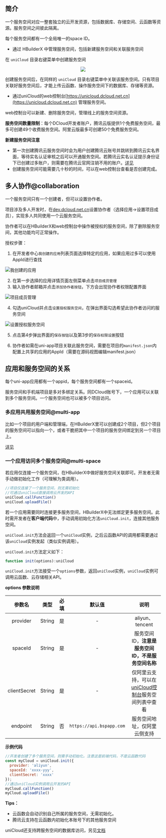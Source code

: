 ## 简介

一个服务空间对应一整套独立的云开发资源，包括数据库、存储空间、云函数等资源。服务空间之间彼此隔离。

每个服务空间都有一个全局唯一的space ID。

- 通过 HBuilderX 中管理服务空间，包括新建服务空间和关联服务空间

在 `uniCloud` 目录右键菜单中创建服务空间

<div align=center>
  <img style="max-width:750px;" src="https://bjetxgzv.cdn.bspapp.com/VKCEYUGU-dc-site/b16f9740-4c05-11eb-8a36-ebb87efcf8c0.jpg"/>
</div>

创建服务空间后，在同样的 `uniCloud` 目录右键菜单中关联该服务空间。只有项目关联好服务空间后，才能上传云函数、操作服务空间下的数据库、存储等资源。

- 通过uniCloud的web控制台[https://unicloud.dcloud.net.cn](https://unicloud.dcloud.net.cn) 管理服务空间。

web控制台可以新建、删除服务空间，管理线上的服务空间资源。

**服务空间数量限制**：每个DCloud开发者账户，腾讯云版提供1个免费服务空间，最多可创建49个收费服务空间。阿里云版最多可创建50个免费服务空间。

**新建服务空间注意**

- 第一次创建腾讯云服务空间时会为用户创建腾讯云账号并跳转到腾讯云实名界面，等待实名认证审核之后可以开通服务空间。若腾讯云实名认证提示身份证下已创建过多账户，则需要在腾讯云官网注销不用的账户。[详见](/uniCloud/faq?id=tencent-exceed-account-limit)
- 创建服务空间可能需要几十秒的时间，可以在web控制台查看是否创建完成。

## 多人协作@collaboration

一个服务空间只有一个创建者，但可以设置协作者。

项目涉及多人开发时，在[dev.dcloud.net.cn](https://dev.dcloud.net.cn)设置协作者（选择应用->设置项目成员），实现多人共同使用一个云服务空间。

协作者可以在HBuilderX和web控制台中操作被授权的服务空间，除了删除服务空间，其他功能均可正常操作。

授权步骤：

1. 在开发者中心`我创建的应用`列表页面选择特定的应用，如果应用过多可以使用AppId进行查找

  ![我创建的应用](https://vkceyugu.cdn.bspapp.com/VKCEYUGU-f184e7c3-1912-41b2-b81f-435d1b37c7b4/865a0df3-3169-48df-8b4c-8acacf1a621f.jpg)
  
2. 在第一步选择的应用详情页面左侧菜单点击`项目成员管理`
3. 输入协作者邮箱并点击`添加协作者按钮`，下方会出现协作者权限配置界面

  ![项目成员管理](https://vkceyugu.cdn.bspapp.com/VKCEYUGU-f184e7c3-1912-41b2-b81f-435d1b37c7b4/2e59ce9b-f202-4432-954c-d6182187ef94.jpg)
  
4. 勾选uniCloud并点击`设置授权服务空间`，在弹出界面勾选希望此协作者访问的服务空间
  
  ![设置授权服务空间](https://vkceyugu.cdn.bspapp.com/VKCEYUGU-f184e7c3-1912-41b2-b81f-435d1b37c7b4/b3c234a7-e514-4b14-b33d-e7322130bd7d.jpg)

5. 点击第4步弹出界面的`保存按钮`以及第3步的`保存权限设置`按钮

6. 协作者如需在uni-app项目关联此服务空间，需要在项目的`manifest.json`内配置上共享的应用的AppId（需要在源码视图编辑manifest.json）

## 应用和服务空间的关系

每个uni-app应用都有一个appid，每个服务空间都有一个spaceid。

服务空间和手机端项目是多对多绑定关系。同DCloud账号下，一个应用可以关联到多个服务空间。一个服务空间也可以被多个项目访问。

### 多应用共用服务空间@multi-app

比如一个项目的用户端和管理端，在HBuilderX里可以创建成2个项目，但2个项目的服务空间可以指向一个，或者干脆把其中一个项目的服务空间绑定到另一个项目上。

[详见](https://ask.dcloud.net.cn/article/37949)

### 一个应用访问多个服务空间@multi-space

若应用仅连接一个服务空间，在HBuilderX中做好服务空间关联即可。开发者无需手动做初始化工作（可理解为类调用）。

```javascript
//项目仅连接了一个服务空间，则无需初始化
//可通过uniCloud直接调用云开发的API
uniCloud.callFunction()
uniCloud.uploadFile()
```


若一个应用需要同时连接更多服务空间，HBuilderX中无法绑定更多服务空间。此时需开发者在**客户端代码**中，手动调用初始化方法`uniCloud.init`，连接其他服务空间。

`uniCloud.init`方法会返回一个`uniCloud`实例，之后云函数API的调用都需要通过该`uniCloud`实例发起（类似实例调用）。

`uniCloud.init`方法定义如下：

```javascript
function init(options):uniCloud
```

`uniCloud.init`方法接受一个`options`参数，返回`uniCloud`实例，`uniCloud`实例可调用云函数、云存储相关API。

**options 参数说明**

|参数名			|类型	|必填	|默认值						|说明																					|
|:-:			|:-:	|:-:	|:-:						|:-:																					|
|provider		|String	|是		|-							|aliyun、tencent																		|
|spaceId		|String	|是		|-							|服务空间ID，**注意是服务空间ID，不是服务空间名称**										|
|clientSecret	|String	|是		|-							|仅阿里云支持，可以在[uniCloud控制台](https://unicloud.dcloud.net.cn)服务空间列表中查看	|
|endpoint		|String	|否		|`https://api.bspapp.com`	|服务空间地址，仅阿里云侧支持															|

**示例代码**

```javascript
//开发者创建了多个服务空间，则需手动初始化。注意这是前端代码，不是云函数代码
const myCloud = uniCloud.init({
  provider: 'aliyun',
  spaceId: 'xxxx-yyy',
  clientSecret: 'xxxx'
});
//通过uniCloud实例调用云开发的API
myCloud.callFunction()
myCloud.uploadFile()

```

**Tips：**

- 云函数会自动识别自己所属的服务空间，无需初始化。
- 腾讯云支持在云函数内初始化本账号下的其他服务空间

uniCloud还支持跨服务空间的数据库访问，另见[文档](https://uniapp.dcloud.net.cn/uniCloud/hellodb?id=init-db)